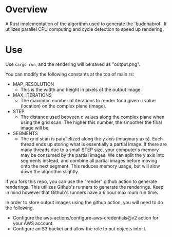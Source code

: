 # Overview

A Rust implementation of the algorithm used to generate the 'buddhabrot'. It utilizes parallel CPU computing and cycle detection to speed up rendering.

# Use

Use ```cargo run```, and the rendering will be saved as "output.png".

You can modify the following constants at the top of main.rs:
- MAP_RESOLUTION
    - This is the width and height in pixels of the output image.
- MAX_ITERATIONS
    - The maximum number of iterations to render for a given c value (location) on the complex plane (image).
- STEP
    - The distance used between c values along the complex plane when using the grid scan. The higher this number, the smoother the final image will be.
- SEGMENTS
    - The grid scan is parallelized along the y axis (imaginary axis). Each thread ends up storing what is essentially a partial image. If there are many threads due to a small STEP size, your computer's memory may be consumed by the partial images. We can split the y axis into segments instead, and combine all partial images before moving onto the next segment. This reduces memory usage, but will slow down the algorithm slightly.

If you fork this repo, you can use the "render" github action to generate renderings. This utilizes Github's runners to generate the renderings. Keep in mind however that Github's runners have a 6 hour maximum run time.

In order to store output images using the github action, you will need to do the following. 
- Configure the aws-actions/configure-aws-credentials@v2 action for your AWS account.
- Configure an S3 bucket and allow the role to put objects into it.

